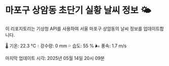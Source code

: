 
# 마포구 상암동 초단기 실황 날씨 정보 🌤️

이 리포지토리는 기상청 API를 사용하여 서울 마포구 상암동의 날씨 정보를 업데이트합니다. 

🌡️ 기온: 22.3 ℃
💧 강수량: 0 mm
💦 습도: 55 %
🌬️ 풍속: 1.7 m/s

마지막 업데이트 시각: 2025년 05월 14일 20시 09분    
